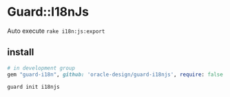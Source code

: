 # Guard::I18nJs

Auto execute `rake i18n:js:export`

## install

```rb
# in development group
gem "guard-i18n", github: 'oracle-design/guard-i18njs', require: false
```

```shell
guard init i18njs
```

